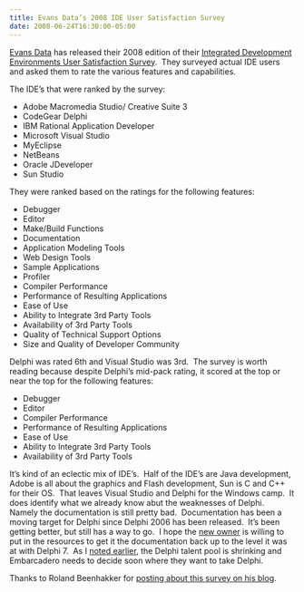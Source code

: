 ```yaml
---
title: Evans Data’s 2008 IDE User Satisfaction Survey
date: 2008-06-24T16:30:00-05:00
---
```

</p> 

[Evans Data](http://www.evansdata.com/company/about.php) has released their 2008 edition of their [Integrated Development Environments User Satisfaction Survey](http://www.evansdata.com/reports/2008IDE.php?rid=QXJ003).  They surveyed actual IDE users and asked them to rate the various features and capabilities.</p> </p> </p> 

The IDE’s that were ranked by the survey:

  * Adobe Macromedia Studio/ Creative Suite 3
  * CodeGear Delphi
  * IBM Rational Application Developer
  * Microsoft Visual Studio
  * MyEclipse
  * NetBeans
  * Oracle JDeveloper
  * Sun Studio

They were ranked based on the ratings for the following features:

  * Debugger
  * Editor
  * Make/Build Functions
  * Documentation
  * Application Modeling Tools
  * Web Design Tools
  * Sample Applications
  * Profiler
  * Compiler Performance
  * Performance of Resulting Applications
  * Ease of Use
  * Ability to Integrate 3rd Party Tools
  * Availability of 3rd Party Tools
  * Quality of Technical Support Options
  * Size and Quality of Developer Community

Delphi was rated 6th and Visual Studio was 3rd.  The survey is worth reading because despite Delphi’s mid-pack rating, it scored at the top or near the top for the following features:</p> 

  * Debugger
  * Editor
  * Compiler Performance
  * Performance of Resulting Applications
  * Ease of Use
  * Ability to Integrate 3rd Party Tools
  * Availability of 3rd Party Tools

It’s kind of an eclectic mix of IDE’s.  Half of the IDE’s are Java development, Adobe is all about the graphics and Flash development, Sun is C and C++ for their OS.  That leaves Visual Studio and Delphi for the Windows camp.  It does identify what we already know abut the weaknesses of Delphi.  Namely the documentation is still pretty bad.  Documentation has been a moving target for Delphi since Delphi 2006 has been released.  It’s been getting better, but still has a way to go.  I hope the [new owner](http://www.embarcadero.com/) is willing to put in the resources to get it the documentation back up to the level it was at with Delphi 7.  As I [noted earlier](http://anotherlab.rajapet.net/2008/06/good-help-delphi-programmers-is-hard-to.html), the Delphi talent pool is shrinking and Embarcadero needs to decide soon where they want to take Delphi.

Thanks to Roland Beenhakker for [posting about this survey on his blog](http://beensoft.blogspot.com/2008/06/users-choice-ides-2008.html).
